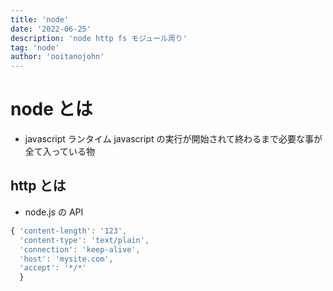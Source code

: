 ```yaml
---
title: 'node'
date: '2022-06-25'
description: 'node http fs モジュール周り'
tag: 'node'
author: 'ooitanojohn'
---
```


# node とは

- javascript ランタイム javascript の実行が開始されて終わるまで必要な事が全て入っている物

## http とは

- node.js の API

```js
{ 'content-length': '123',
  'content-type': 'text/plain',
  'connection': 'keep-alive',
  'host': 'mysite.com',
  'accept': '*/*'
  }
```
